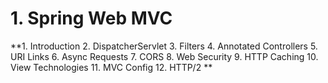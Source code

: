 # 1. Spring Web MVC
**1. Introduction
2. DispatcherServlet
3. Filters
4. Annotated Controllers
5. URI Links
6. Async Requests
7. CORS
8. Web Security
9. HTTP Caching
10. View Technologies
11. MVC Config
12. HTTP/2
**
